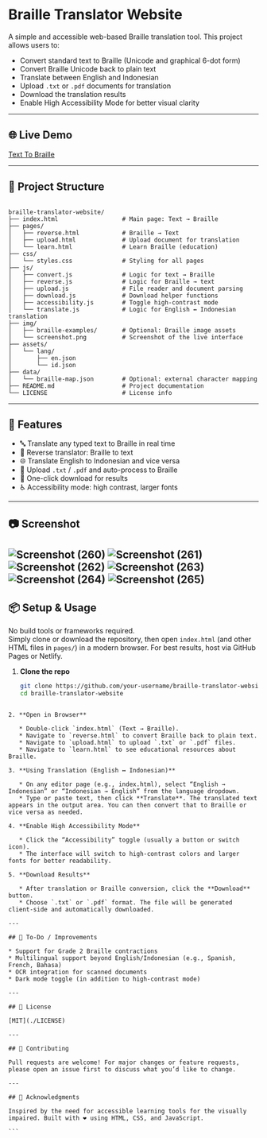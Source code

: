 # Braille Translator Website

A simple and accessible web-based Braille translation tool. This project allows users to:

- Convert standard text to Braille (Unicode and graphical 6-dot form)
- Convert Braille Unicode back to plain text
- Translate between English and Indonesian
- Upload `.txt` or `.pdf` documents for translation
- Download the translation results
- Enable High Accessibility Mode for better visual clarity

---

## 🌐 Live Demo

[Text To Braille](https://t2b.my.id)

---

## 📁 Project Structure

```

braille-translator-website/
├── index.html                  # Main page: Text → Braille
├── pages/
│   ├── reverse.html            # Braille → Text
│   ├── upload.html             # Upload document for translation
│   └── learn.html              # Learn Braille (education)
├── css/
│   └── styles.css              # Styling for all pages
├── js/
│   ├── convert.js              # Logic for text → Braille
│   ├── reverse.js              # Logic for Braille → text
│   ├── upload.js               # File reader and document parsing
│   ├── download.js             # Download helper functions
│   ├── accessibility.js        # Toggle high-contrast mode
│   └── translate.js            # Logic for English ↔ Indonesian translation
├── img/
│   ├── braille-examples/       # Optional: Braille image assets
│   └── screenshot.png          # Screenshot of the live interface
├── assets/
│   └── lang/
│       ├── en.json
│       └── id.json
├── data/
│   └── braille-map.json        # Optional: external character mapping
├── README.md                   # Project documentation
└── LICENSE                     # License info

````

---

## 🚀 Features

- 🔤 Translate any typed text to Braille in real time
- 🔄 Reverse translator: Braille to text
- 🌐 Translate English to Indonesian and vice versa
- 📁 Upload `.txt` / `.pdf` and auto-process to Braille
- 💾 One-click download for results
- ♿ Accessibility mode: high contrast, larger fonts

---

## 📷 Screenshot
![Screenshot (260)](https://github.com/user-attachments/assets/53eb5f91-3447-4c25-940c-80027757304e)
![Screenshot (261)](https://github.com/user-attachments/assets/515ebe62-5d88-4a94-9aae-5bd6e709dc18)
![Screenshot (262)](https://github.com/user-attachments/assets/3858cf92-2fb8-452a-94fa-c3a9eb3d02e4)
![Screenshot (263)](https://github.com/user-attachments/assets/fe704a7f-c18a-4db7-855f-9160296fbdd6)
![Screenshot (264)](https://github.com/user-attachments/assets/5d45c957-c7b7-4ba8-9680-93ee5abb56d4)
![Screenshot (265)](https://github.com/user-attachments/assets/684e6b24-cc77-4ea7-ae80-7b13268b59ef)
---

## 📦 Setup & Usage

No build tools or frameworks required.  
Simply clone or download the repository, then open `index.html` (and other HTML files in `pages/`) in a modern browser. For best results, host via GitHub Pages or Netlify.

1. **Clone the repo**  
   ```bash
   git clone https://github.com/your-username/braille-translator-website.git
   cd braille-translator-website
````

2. **Open in Browser**

   * Double-click `index.html` (Text → Braille).
   * Navigate to `reverse.html` to convert Braille back to plain text.
   * Navigate to `upload.html` to upload `.txt` or `.pdf` files.
   * Navigate to `learn.html` to see educational resources about Braille.

3. **Using Translation (English ↔ Indonesian)**

   * On any editor page (e.g., index.html), select “English → Indonesian” or “Indonesian → English” from the language dropdown.
   * Type or paste text, then click **Translate**. The translated text appears in the output area. You can then convert that to Braille or vice versa as needed.

4. **Enable High Accessibility Mode**

   * Click the “Accessibility” toggle (usually a button or switch icon).
   * The interface will switch to high-contrast colors and larger fonts for better readability.

5. **Download Results**

   * After translation or Braille conversion, click the **Download** button.
   * Choose `.txt` or `.pdf` format. The file will be generated client-side and automatically downloaded.

---

## 📝 To-Do / Improvements

* Support for Grade 2 Braille contractions
* Multilingual support beyond English/Indonesian (e.g., Spanish, French, Bahasa)
* OCR integration for scanned documents
* Dark mode toggle (in addition to high-contrast mode)

---

## 📜 License

[MIT](./LICENSE)

---

## 🤝 Contributing

Pull requests are welcome! For major changes or feature requests, please open an issue first to discuss what you’d like to change.

---

## 🙏 Acknowledgments

Inspired by the need for accessible learning tools for the visually impaired. Built with ❤️ using HTML, CSS, and JavaScript.

```

